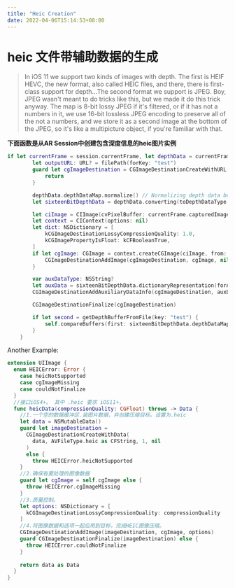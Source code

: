 ```yaml
---
title: "Heic Creation"
date: 2022-04-06T15:14:53+08:00
---
```

# heic 文件带辅助数据的生成

> In iOS 11 we support two kinds of images with depth. The first is HEIF HEVC, the new format, also called HEIC files, and there, there is first-class support for depth...The second format we support is JPEG. Boy, JPEG wasn't meant to do tricks like this, but we made it do this trick anyway. The map is 8-bit lossy JPEG if it's filtered, or if it has not a numbers in it, we use 16-bit lossless JPEG encoding to preserve all of the not a numbers, and we store it as a second image at the bottom of the JPEG, so it's like a multipicture object, if you're familiar with that.

**下面函数是从AR Session中创建包含深度信息的heic图片实例**
```swift
if let currentFrame = session.currentFrame, let depthData = currentFrame.capturedDepthData { // The session variable is an ARSession object  
        let outputURL: URL? = filePath(forKey: "test")
        guard let cgImageDestination = CGImageDestinationCreateWithURL(outputURL! as CFURL, kUTTypeJPEG, 1, nil) else {
            return
        }

        depthData.depthDataMap.normalize() // Normalizing depth data between 0.0 and 1.0
        let sixteenBitDepthData = depthData.converting(toDepthDataType: kCVPixelFormatType_DepthFloat16)

        let ciImage = CIImage(cvPixelBuffer: currentFrame.capturedImage)
        let context = CIContext(options: nil)
        let dict: NSDictionary = [
            kCGImageDestinationLossyCompressionQuality: 1.0,
            kCGImagePropertyIsFloat: kCFBooleanTrue,
        ]
        if let cgImage: CGImage = context.createCGImage(ciImage, from: ciImage.extent) {
            CGImageDestinationAddImage(cgImageDestination, cgImage, nil)
        }

        var auxDataType: NSString?
        let auxData = sixteenBitDepthData.dictionaryRepresentation(forAuxiliaryDataType: &auxDataType)
        CGImageDestinationAddAuxiliaryDataInfo(cgImageDestination, auxDataType!, auxData! as CFDictionary)

        CGImageDestinationFinalize(cgImageDestination)

        if let second = getDepthBufferFromFile(key: "test") {
            self.compareBuffers(first: sixteenBitDepthData.depthDataMap, second: second)
        }
    }
```

Another Example:

``` swift
extension UIImage {
  enum HEICError: Error {
    case heicNotSupported
    case cgImageMissing
    case couldNotFinalize
  }
  //接口iOS4+。 其中 .heic 要求 iOS11+，
  func heicData(compressionQuality: CGFloat) throws -> Data {
    //1.一个空的数据缓冲区.装图片数据，并创建压缩目标。设置为.heic
    let data = NSMutableData()
    guard let imageDestination =
      CGImageDestinationCreateWithData(
        data, AVFileType.heic as CFString, 1, nil
      )
      else {
        throw HEICError.heicNotSupported
    }
    //2.确保有要处理的图像数据
    guard let cgImage = self.cgImage else {
      throw HEICError.cgImageMissing
    }
    //3.质量控制。
    let options: NSDictionary = [
      kCGImageDestinationLossyCompressionQuality: compressionQuality
    ]
    //4.将图像数据和选项一起应用到目标，完成HEIC图像压缩。
    CGImageDestinationAddImage(imageDestination, cgImage, options)
    guard CGImageDestinationFinalize(imageDestination) else {
      throw HEICError.couldNotFinalize
    }
    
    return data as Data
  }
}
```